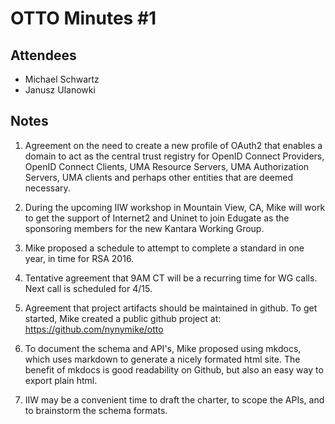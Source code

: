 # OTTO Minutes #1

## Attendees

* Michael Schwartz
* Janusz Ulanowki

## Notes

1. Agreement on the need to create a new profile of OAuth2 that enables a domain to act as the central trust registry for OpenID Connect Providers, OpenID Connect Clients, UMA Resource Servers, UMA Authorization Servers, UMA clients and perhaps other entities that are deemed necessary.

2. During the upcoming IIW workshop in Mountain View, CA, Mike will work to get the support of Internet2 and Uninet to join Edugate as the sponsoring members for the new Kantara Working Group. 

3. Mike proposed a schedule to attempt to complete a standard in one year, in time for RSA 2016. 

4. Tentative agreement that 9AM CT will be a recurring time for WG calls. Next call is scheduled for 4/15.

5. Agreement that project artifacts should be maintained in github. To get started, Mike created a public github project at:
 https://github.com/nynymike/otto

6. To document the schema and API's, Mike proposed using mkdocs, which uses markdown to generate a nicely formated html site. The benefit of mkdocs is good readability on Github, but also an easy way to export plain html. 

7. IIW may be a convenient time to draft the charter, to scope the APIs, and to brainstorm the schema formats.

